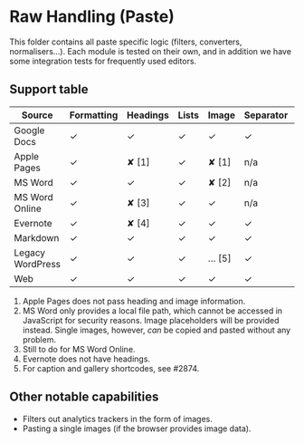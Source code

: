 # Raw Handling (Paste)

This folder contains all paste specific logic (filters, converters, normalisers...). Each module is tested on their own, and in addition we have some integration tests for frequently used editors.

## Support table

| Source           | Formatting | Headings | Lists | Image | Separator | Table |
| ---------------- | ---------- | -------- | ----- | ----- | --------- | ----- |
| Google Docs      | ✓          | ✓        | ✓     | ✓     | ✓         | ✓     |
| Apple Pages      | ✓          | ✘ [1]    | ✓     | ✘ [1] | n/a       | ✓     |
| MS Word          | ✓          | ✓        | ✓     | ✘ [2] | n/a       | ✓     |
| MS Word Online   | ✓          | ✘ [3]    | ✓     | ✓     | n/a       | ✓     |
| Evernote         | ✓          | ✘ [4]    | ✓     | ✓     | ✓         | ✓     |
| Markdown         | ✓          | ✓        | ✓     | ✓     | ✓         | ✓     |
| Legacy WordPress | ✓          | ✓        | ✓     | … [5] | ✓         | ✓     |
| Web              | ✓          | ✓        | ✓     | ✓     | ✓         | ✓     |


1. Apple Pages does not pass heading and image information.
2. MS Word only provides a local file path, which cannot be accessed in JavaScript for security reasons. Image placeholders will be provided instead. Single images, however, _can_ be copied and pasted without any problem.
3. Still to do for MS Word Online.
4. Evernote does not have headings.
5. For caption and gallery shortcodes, see #2874.

## Other notable capabilities

* Filters out analytics trackers in the form of images.
* Pasting a single images (if the browser provides image data).
